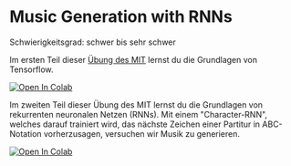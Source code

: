 # Music Generation with RNNs

Schwierigkeitsgrad: schwer bis sehr schwer

Im ersten Teil dieser [Übung des MIT](https://github.com/aamini/introtodeeplearning/tree/master/lab1) lernst du die Grundlagen von Tensorflow.

[![Open In Colab][colab-badge]][colab-notebook1]

[colab-notebook1]: <https://colab.research.google.com/github/aamini/introtodeeplearning/blob/master/lab1/Part1_TensorFlow.ipynb>
[colab-badge]: <https://colab.research.google.com/assets/colab-badge.svg>


Im zweiten Teil dieser Übung des MIT lernst du die Grundlagen von rekurrenten neuronalen Netzen (RNNs). Mit einem "Character-RNN", welches darauf trainiert wird, das nächste Zeichen einer Partitur in ABC-Notation vorherzusagen, versuchen wir Musik zu generieren.

[![Open In Colab][colab-badge]][colab-notebook2]

[colab-notebook2]: <https://colab.research.google.com/github/aamini/introtodeeplearning/blob/master/lab1/Part2_Music_Generation.ipynb>
[colab-badge]: <https://colab.research.google.com/assets/colab-badge.svg>

